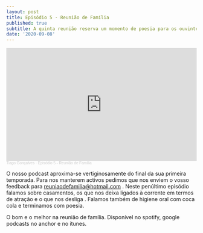 ```yaml
---
layout: post
title: Episódio 5 - Reunião de Família
published: true
subtitle: A quinta reunião reserva um momento de poesia para os ouvintes, uma discussão sobre casamentos, turn on's e turn off's e ainda coca-cola
date: '2020-09-08'
---
```

<iframe width="100%" height="300" scrolling="no" frameborder="no" allow="autoplay" src="https://w.soundcloud.com/player/?url=https%3A//api.soundcloud.com/tracks/890038831&color=%23ff5500&auto_play=false&hide_related=false&show_comments=true&show_user=true&show_reposts=false&show_teaser=true&visual=true"></iframe><div style="font-size: 10px; color: #cccccc;line-break: anywhere;word-break: normal;overflow: hidden;white-space: nowrap;text-overflow: ellipsis; font-family: Interstate,Lucida Grande,Lucida Sans Unicode,Lucida Sans,Garuda,Verdana,Tahoma,sans-serif;font-weight: 100;"><a href="https://soundcloud.com/tiago-gon-alves-148" title="Tiago Gonçalves" target="_blank" style="color: #cccccc; text-decoration: none;">Tiago Gonçalves</a> · <a href="https://soundcloud.com/tiago-gon-alves-148/episodio-5-reuniao-de-familia" title="Episódio 5 - Reunião de Família" target="_blank" style="color: #cccccc; text-decoration: none;">Episódio 5 - Reunião de Família</a></div>



O nosso podcast aproxima-se vertiginosamente do final da sua primeira temporada. Para nos manterem activos pedimos que nos enviem o vosso feedback para reuniaodefamilia@hotmail.com . Neste penúltimo episódio falamos sobre casamentos, os que nos deixa ligados à corrente em termos de atração e o que nos desliga . Falamos também de higiene oral com coca cola e terminamos com poesia.

O bom e o melhor na reunião de família. Disponível no spotify, google podcasts no anchor e no itunes.

